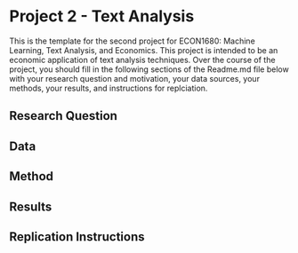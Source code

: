 # Project 2 - Text Analysis
This is the template for the second project for ECON1680: Machine Learning, Text Analysis, and Economics. This project is intended to be an economic application of text analysis techniques. Over the course of the project, you should fill in the following sections of the Readme.md file below with your research question and motivation, your data sources, your methods, your results, and instructions for replciation. 

## Research Question

## Data

## Method

## Results

## Replication Instructions
